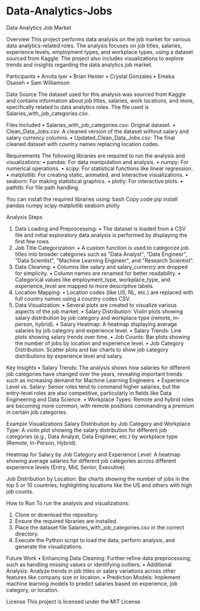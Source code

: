 # Data-Analytics-Jobs
Data Analytics Job Market

Overview
This project performs data analysis on the job market for various data analytics-related roles. The analysis focuses on job titles, salaries, experience levels, employment types, and workplace types, using a dataset sourced from Kaggle. The project also includes visualizations to explore trends and insights regarding the data analytics job market.

Participants
•	Anvita Iyer
•	Brian Hester
•	Crystal Gonzales
•	Emeka Osaseh
•	Sam Williamson

Data Source
The dataset used for this analysis was sourced from Kaggle and contains information about job titles, salaries, work locations, and more, specifically related to data analytics roles. The file used is Salaries_with_job_categories.csv.

Files Included
•	Salaries_with_job_categories.csv: Original dataset.
•	Clean_Data_Jobs.csv: A cleaned version of the dataset without salary and salary currency columns.
•	Updated_Clean_Data_Jobs.csv: The final cleaned dataset with country names replacing location codes.

Requirements
The following libraries are required to run the analysis and visualizations:
•	pandas: For data manipulation and analysis.
•	numpy: For numerical operations.
•	scipy: For statistical functions like linear regression.
•	matplotlib: For creating static, animated, and interactive visualizations.
•	seaborn: For making statistical graphics.
•	plotly: For interactive plots.
•	pathlib: For file path handling.

You can install the required libraries using:
bash
Copy code
pip install pandas numpy scipy matplotlib seaborn plotly 

Analysis Steps
1.	Data Loading and Preprocessing:
•	The dataset is loaded from a CSV file and initial exploratory data analysis is performed by displaying the first few rows.
2.	Job Title Categorization:
•	A custom function is used to categorize job titles into broader categories such as "Data Analyst", "Data Engineer", "Data Scientist", "Machine Learning Engineer", and "Research Scientist".
3.	Data Cleaning:
•	Columns like salary and salary_currency are dropped for simplicity.
•	Column names are renamed for better readability.
•	Categorical values like employment_type, workplace_type, and experience_level are mapped to more descriptive labels.
4.	Location Mapping:
•	Location codes (like US, NL, etc.) are replaced with full country names using a country codes CSV.
5.	Data Visualization:
•	Several plots are created to visualize various aspects of the job market:
•	Salary Distribution: Violin plots showing salary distribution by job category and workplace type (remote, in-person, hybrid).
•	Salary Heatmap: A heatmap displaying average salaries by job category and experience level.
•	Salary Trends: Line plots showing salary trends over time.
•	Job Counts: Bar plots showing the number of jobs by location and experience level.
•	Job Category Distribution: Scatter plots and bar charts to show job category distributions by experience level and salary.

Key Insights
•	Salary Trends: The analysis shows how salaries for different job categories have changed over the years, revealing important trends such as increasing demand for Machine Learning Engineers.
•	Experience Level vs. Salary: Senior roles tend to command higher salaries, but the entry-level roles are also competitive, particularly in fields like Data Engineering and Data Science.
•	Workplace Types: Remote and hybrid roles are becoming more common, with remote positions commanding a premium in certain job categories.

Example Visualizations
Salary Distribution by Job Category and Workplace Type:
A violin plot showing the salary distribution for different job categories (e.g., Data Analyst, Data Engineer, etc.) by workplace type (Remote, In-Person, Hybrid).

Heatmap for Salary by Job Category and Experience Level:
A heatmap showing average salaries for different job categories across different experience levels (Entry, Mid, Senior, Executive).

Job Distribution by Location:
Bar charts showing the number of jobs in the top 5 or 10 countries, highlighting locations like the US and others with high job counts.

How to Run
To run the analysis and visualizations:
1.	Clone or download the repository.
2.	Ensure the required libraries are installed.
3.	Place the dataset file Salaries_with_job_categories.csv in the correct directory.
4.	Execute the Python script to load the data, perform analysis, and generate the visualizations.

Future Work
•	Enhancing Data Cleaning: Further refine data preprocessing, such as handling missing values or identifying outliers.
•	Additional Analysis: Analyze trends in job titles or salary variations across other features like company size or location.
•	Prediction Models: Implement machine learning models to predict salaries based on experience, job category, or location.

License
This project is licensed under the MIT License 
